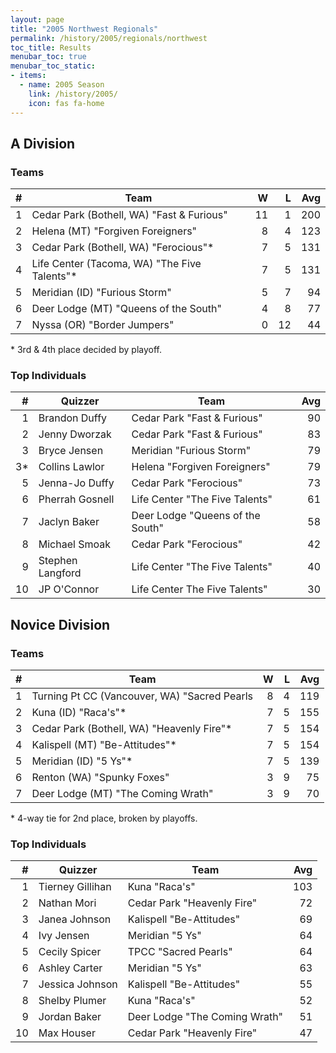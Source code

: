 ```yaml
---
layout: page
title: "2005 Northwest Regionals"
permalink: /history/2005/regionals/northwest
toc_title: Results
menubar_toc: true
menubar_toc_static:
- items:
  - name: 2005 Season
    link: /history/2005/
    icon: fas fa-home
---
```


## A Division

### Teams

|    # | Team                                         |    W |    L |  Avg |
| ---: | -------------------------------------------- | ---: | ---: | ---: |
|    1 | Cedar Park (Bothell, WA) "Fast & Furious"    |   11 |    1 |  200 |
|    2 | Helena (MT) "Forgiven Foreigners"            |    8 |    4 |  123 |
|    3 | Cedar Park (Bothell, WA) "Ferocious"*        |    7 |    5 |  131 |
|    4 | Life Center (Tacoma, WA) "The Five Talents"* |    7 |    5 |  131 |
|    5 | Meridian (ID) "Furious Storm"                |    5 |    7 |   94 |
|    6 | Deer Lodge (MT) "Queens of the South"        |    4 |    8 |   77 |
|    7 | Nyssa (OR) "Border Jumpers"                  |    0 |   12 |   44 |

\* 3rd & 4th place decided by playoff.

### Top Individuals

|    # | Quizzer          | Team                             |  Avg |
| ---: | ---------------- | -------------------------------- | ---: |
|    1 | Brandon Duffy    | Cedar Park "Fast & Furious"      |   90 |
|    2 | Jenny Dworzak    | Cedar Park "Fast & Furious"      |   83 |
|    3 | Bryce Jensen     | Meridian "Furious Storm"         |   79 |
|   3* | Collins Lawlor   | Helena "Forgiven Foreigners"     |   79 |
|    5 | Jenna-Jo Duffy   | Cedar Park "Ferocious"           |   73 |
|    6 | Pherrah Gosnell  | Life Center "The Five Talents"   |   61 |
|    7 | Jaclyn Baker     | Deer Lodge "Queens of the South" |   58 |
|    8 | Michael Smoak    | Cedar Park "Ferocious"           |   42 |
|    9 | Stephen Langford | Life Center "The Five Talents"   |   40 |
|   10 | JP O'Connor      | Life Center The Five Talents"    |   30 |

## Novice Division

### Teams

|    # | Team                                         |    W |    L |  Avg |
| ---: | -------------------------------------------- | ---: | ---: | ---: |
|    1 | Turning Pt CC (Vancouver, WA) "Sacred Pearls |    8 |    4 |  119 |
|    2 | Kuna (ID) "Raca's"*                          |    7 |    5 |  155 |
|    3 | Cedar Park (Bothell, WA) "Heavenly Fire"*    |    7 |    5 |  154 |
|    4 | Kalispell (MT) "Be-Attitudes"*               |    7 |    5 |  154 |
|    5 | Meridian (ID) "5 Ys"*                        |    7 |    5 |  139 |
|    6 | Renton (WA) "Spunky Foxes"                   |    3 |    9 |   75 |
|    7 | Deer Lodge (MT) "The Coming Wrath"           |    3 |    9 |   70 |

\* 4-way tie for 2nd place, broken by playoffs.

### Top Individuals

|    # | Quizzer          | Team                          |  Avg |
| ---: | ---------------- | ----------------------------- | ---: |
|    1 | Tierney Gillihan | Kuna "Raca's"                 |  103 |
|    2 | Nathan Mori      | Cedar Park "Heavenly Fire"    |   72 |
|    3 | Janea Johnson    | Kalispell "Be-Attitudes"      |   69 |
|    4 | Ivy Jensen       | Meridian "5 Ys"               |   64 |
|    5 | Cecily Spicer    | TPCC "Sacred Pearls"          |   64 |
|    6 | Ashley Carter    | Meridian "5 Ys"               |   63 |
|    7 | Jessica Johnson  | Kalispell "Be-Attitudes"      |   55 |
|    8 | Shelby Plumer    | Kuna "Raca's"                 |   52 |
|    9 | Jordan Baker     | Deer Lodge "The Coming Wrath" |   51 |
|   10 | Max Houser       | Cedar Park "Heavenly Fire"    |   47 |
